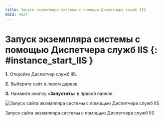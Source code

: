 ```yaml
---
title: Запуск экземпляра системы с помощью Диспетчера служб IIS
kbId: 4627
---
```


# Запуск экземпляра системы с помощью Диспетчера служб IIS {: #instance_start_IIS }

**1.** Откройте Диспетчер служб IIS.

**2.** Выберите сайт в левом дереве.

**3.** Нажмите кнопку «**Запустить**» в правой панели.

![Запуск сайта экземпляра системы с помощью Диспетчера служб IIS](https://kb.comindware.ru/assets/img_63bbd12d827b6.png)

Запуск сайта экземпляра системы с помощью Диспетчера служб IIS

